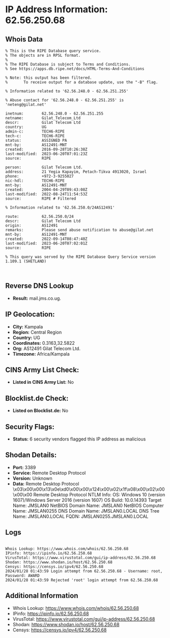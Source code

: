 # IP Address Information: 62.56.250.68

## Whois Data
```
% This is the RIPE Database query service.
% The objects are in RPSL format.
%
% The RIPE Database is subject to Terms and Conditions.
% See https://apps.db.ripe.net/docs/HTML-Terms-And-Conditions

% Note: this output has been filtered.
%       To receive output for a database update, use the "-B" flag.

% Information related to '62.56.248.0 - 62.56.251.255'

% Abuse contact for '62.56.248.0 - 62.56.251.255' is 'neteng@gilat.net'

inetnum:        62.56.248.0 - 62.56.251.255
netname:        Gilat_Telecom_Ltd
descr:          Gilat Telecom Ltd
country:        UG
admin-c:        TECH6-RIPE
tech-c:         TECH6-RIPE
status:         ASSIGNED PA
mnt-by:         AS12491-MNT
created:        2016-09-28T10:26:38Z
last-modified:  2023-06-20T07:01:23Z
source:         RIPE

person:         Gilat Telecom Ltd.
address:        21 Yegia Kapayim, Petach-Tikva 4913020, Israel
phone:          +972-3-9255027
nic-hdl:        TECH6-RIPE
mnt-by:         AS12491-MNT
created:        2004-04-29T09:43:08Z
last-modified:  2022-08-24T11:54:53Z
source:         RIPE # Filtered

% Information related to '62.56.250.0/24AS12491'

route:          62.56.250.0/24
descr:          Gilat Telecom Ltd
origin:         AS12491
remarks:        Please send abuse notification to abuse@gilat.net
mnt-by:         AS12491-MNT
created:        2022-09-14T08:47:40Z
last-modified:  2023-06-20T07:02:01Z
source:         RIPE

% This query was served by the RIPE Database Query Service version 1.109.1 (SHETLAND)



```
## Reverse DNS Lookup
- **Result:** mail.jms.co.ug.

## IP Geolocation:
- **City:** Kampala
- **Region:** Central Region
- **Country:** UG
- **Coordinates:** 0.3163,32.5822
- **Org:** AS12491 Gilat Telecom Ltd.
- **Timezone:** Africa/Kampala

## CINS Army List Check:
- **Listed in CINS Army List:** 
No

## Blocklist.de Check:
- **Listed on Blocklist.de:** 
No

## Security Flags:
- **Status:** 6 security vendors flagged this IP address as malicious

## Shodan Details:
- **Port:** 3389
- **Service:** Remote Desktop Protocol
- **Version:** Unknown
- **Data:** Remote Desktop Protocol
\x03\x00\x00\x13\x0e\xd0\x00\x00\x124\x00\x02\x1f\x08\x00\x02\x00\x00\x00
Remote Desktop Protocol NTLM Info:
  OS: Windows 10 (version 1607)/Windows Server 2016 (version 1607)
  OS Build: 10.0.14393
  Target Name: JMSLAN0
  NetBIOS Domain Name: JMSLAN0
  NetBIOS Computer Name: JMSLAN0255
  DNS Domain Name: JMSLAN0.LOCAL
  DNS Tree Name: JMSLAN0.LOCAL
  FQDN: JMSLAN0255.JMSLAN0.LOCAL

## Logs
```

Whois Lookup: https://www.whois.com/whois/62.56.250.68
IPinfo: https://ipinfo.io/62.56.250.68
VirusTotal: https://www.virustotal.com/gui/ip-address/62.56.250.68
Shodan: https://www.shodan.io/host/62.56.250.68
Censys: https://censys.io/ipv4/62.56.250.68
2024/01/28 01:43:59 Login attempt from 62.56.250.68 - Username: root, Password: AWARD
2024/01/28 01:43:59 Rejected 'root' login attempt from 62.56.250.68

```
## Additional Information
- Whois Lookup: https://www.whois.com/whois/62.56.250.68
- IPinfo: https://ipinfo.io/62.56.250.68
- VirusTotal: https://www.virustotal.com/gui/ip-address/62.56.250.68
- Shodan: https://www.shodan.io/host/62.56.250.68
- Censys: https://censys.io/ipv4/62.56.250.68


